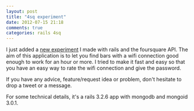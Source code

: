 ```yaml
---
layout: post
title: "4sq experiment"
date: 2012-07-15 21:18
comments: true
categories: rails 4sq 
---
```


I just added a [new experiment](http://coffi.yannick.io) I made with rails and the foursquare API.
The aim of this application is to let you find bars with a wifi connection good enough to work for an hour or more.
I tried to make it fast and easy so that you have an easy way to rate the wifi connection and give the password.

If you have any advice, feature/request idea or problem, don't hesitate to drop a tweet or a message.

For some technical details, it's a rails 3.2.6 app with mongodb and mongoid 3.0.1. 
